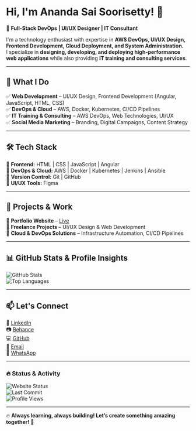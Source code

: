 # Hi, I'm Ananda Sai Soorisetty! 👋  
🚀 **Full-Stack DevOps | UI/UX Designer | IT Consultant**  

I'm a technology enthusiast with expertise in **AWS DevOps, UI/UX Design, Frontend Development, Cloud Deployment, and System Administration.**  
I specialize in **designing, developing, and deploying high-performance web applications** while also providing **IT training and consulting services**.  

---

## **🔧 What I Do**  
✅ **Web Development** – UI/UX Design, Frontend Development (Angular, JavaScript, HTML, CSS)  
✅ **DevOps & Cloud** – AWS, Docker, Kubernetes, CI/CD Pipelines  
✅ **IT Training & Consulting** – AWS DevOps, Web Technologies, UI/UX  
✅ **Social Media Marketing** – Branding, Digital Campaigns, Content Strategy  

---

## **🛠 Tech Stack**  
🔹 **Frontend:** HTML | CSS | JavaScript | Angular  
🔹 **DevOps & Cloud:** AWS | Docker | Kubernetes | Jenkins | Ansible  
🔹 **Version Control:** Git | GitHub  
🔹 **UI/UX Tools:** Figma  

---

## **📂 Projects & Work**  
🔹 **Portfolio Website** – [Live](https://anandasaisoorisetty.github.io)  
🔹 **Freelance Projects** – UI/UX Design & Web Development  
🔹 **Cloud & DevOps Solutions** – Infrastructure Automation, CI/CD Pipelines  

---

## **📊 GitHub Stats & Profile Insights**  
![GitHub Stats](https://github-readme-stats.vercel.app/api?username=anandasaisoorisetty&show_icons=true&theme=radical)  
![Top Languages](https://github-readme-stats.vercel.app/api/top-langs/?username=anandasaisoorisetty&layout=compact&theme=radical)  

---

## **📫 Let's Connect**  
💼 [LinkedIn](https://www.linkedin.com/in/anandasai/)  
📷 [Behance](https://www.behance.net/anandasaisoorisetty)  
💻 [GitHub](https://github.com/anandasaisoorisetty)  
📧 [Email](mailto:asoorisetty@gmail.com)  
📩 [WhatsApp](https://wa.me/919030444739)  

---

### **🔥 Status & Activity**  
![Website Status](https://img.shields.io/website?url=https://anandasaisoorisetty.github.io)  
![Last Commit](https://img.shields.io/github/last-commit/anandasaisoorisetty/anandasaisoorisetty.github.io)  
![Profile Views](https://komarev.com/ghpvc/?username=anandasaisoorisetty&color=blue)  

---

🔥 **Always learning, always building! Let’s create something amazing together!** 🚀  
